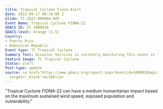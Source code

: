 ```yaml
---
title: Tropical Cyclone Fiona Alert
date: 2022-09-17 08:19:00 Z
Glide: TC-2022-000004-HOT
Event Name: Tropical Cyclone FIONA-22
GDACS ID: TC 1000916
GDACS-level: Orange (1.5)
Country:
- Puerto Rico
- Dominican Republic
Event type: TC Tropical Cyclone
Summary Text: Disaster Services is currently monitoring this event in the Caribe.
Feature Image: TC Tropical Cyclone
Status: alert
Post-type: update
source: <a href="https://www.gdacs.org/report.aspx?eventid=1000916&episodeid=19&eventtype=TC"
  target="_blank">GLIDE</a>
---
```


"Tropical Cyclone FIONA-22 can have a medium humanitarian impact based on the maximum sustained wind speed, exposed population and vulnerability."